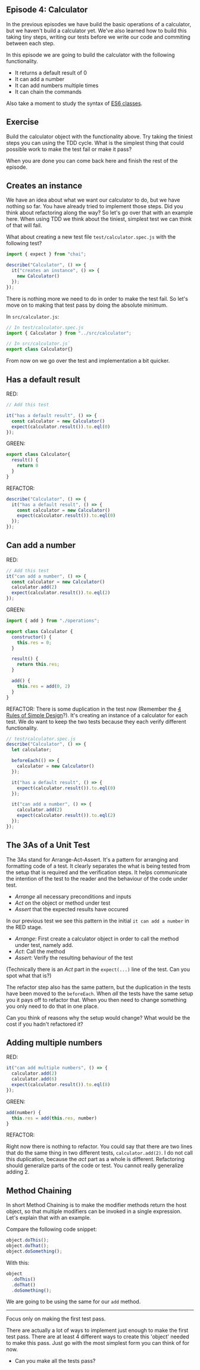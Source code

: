 ## Episode 4: Calculator
In the previous episodes we have build the basic operations of a calculator, but we haven't build a
calculator yet. We've also learned how to build this taking tiny steps, writing our tests before we
write our code and commiting between each step.

In this episode we are going to build the calculator with the following
functionality.

- It returns a default result of 0
- It can add a number
- It can add numbers multiple times
- It can chain the commands

Also take a moment to study the syntax of [ES6 classes][es6-classes].

## Exercise
Build the calculator object with the functionality above. Try taking the tiniest steps you can
using the TDD cycle. What is the simplest thing that could possible work to make the test fail or
make it pass?

When you are done you can come back here and finish the rest of the episode.

## Creates an instance
We have an idea about what we want our calculator to do, but we have nothing so far. You have
already tried to implement those steps. Did you think about refactoring along the way?
So let's go over that with an example here. When using TDD we think about the tiniest, simplest test
we can think of that will fail.

What about creating a new test file `test/calculator.spec.js` with the following test?

```js
import { expect } from "chai";

describe("Calculator", () => {
  it("creates an instance", () => {
    new Calculator()
  });
});
```

There is nothing more we need to do in order to make the test fail. So let's move on to making that
test pass by doing the absolute minimum.

In `src/calculator.js`:

```js
// In test/calculator.spec.js
import { Calculator } from "../src/calculator";

// In src/calculator.js`
export class Calculator{}
```

From now on we go over the test and implementation a bit quicker.

## Has a default result

RED:

```js
// Add this test

it("has a default result", () => {
  const calculator = new Calculator()
  expect(calculator.result()).to.eql(0)
});
```

GREEN:

```js
export class Calculator{
  result() {
    return 0
  }
}
```

REFACTOR:
```js
describe("Calculator", () => {
  it("has a default result", () => {
    const calculator = new Calculator()
    expect(calculator.result()).to.eql(0)
  });
});
```

## Can add a number

RED:
```js
// Add this test
it("can add a number", () => {
  const calculator = new Calculator()
  calculator.add(2)
  expect(calculator.result()).to.eql(2)
});
```

GREEN:
```js
import { add } from "./operations";

export class Calculator {
  constructor() {
    this.res = 0;
  }

  result() {
    return this.res;
  }

  add() {
    this.res = add(0, 2)
  }
}
```

REFACTOR:
There is some duplication in the test now (Remember the [4 Rules of Simple Design][4rosd]?). It's creating an instance of a calculator for each test.
We do want to keep the two tests because they each verify different functionality.

```js
// test/calculator.spec.js
describe("Calculator", () => {
  let calculator;

  beforeEach(() => {
    calculator = new Calculator()
  });

  it("has a default result", () => {
    expect(calculator.result()).to.eql(0)
  });

  it("can add a number", () => {
    calculator.add(2)
    expect(calculator.result()).to.eql(2)
  });
});
```

## The 3As of a Unit Test
The 3As stand for Arrange-Act-Assert. It's a pattern for arranging and formatting code of a test.
It clearly separates the what is being tested from the setup that is required and the verification
steps. It helps communicate the intention of the test to the reader and the behaviour of the code
under test.

- *Arrange* all necessary preconditions and inputs
- *Act* on the object or method under test
- *Assert* that the expected results have occured

In our previous test we see this pattern in the initial `it can add a number` in the RED stage.

- *Arrange*: First create a calculator object in order to call the method under test, namely add.
- *Act*: Call the method
- *Assert*: Verify the resulting behaviour of the test

(Technically there is an *Act* part in the `expect(...)` line of the test. Can you spot what that is?)

The refactor step also has the same pattern, but the duplication in the tests have been moved to the
`beforeEach`. When *all* the tests have the same setup you it pays off to refactor that. When you
then need to change something you only need to do that in one place.

Can you think of reasons why the setup would change? What would be the cost if you hadn't refactored
it?

## Adding multiple numbers

RED:

```js
it("can add multiple numbers", () => {
  calculator.add(2)
  calculator.add(6)
  expect(calculator.result()).to.eql(8)
});
```

GREEN:

```js
add(number) {
  this.res = add(this.res, number)
}
```

REFACTOR:

Right now there is nothing to refactor. You could say that there are two lines that do the same
thing in two different tests, `calculator.add(2)`. I do not call this duplication, because the *act*
part as a whole is different. Refactoring should generalize parts of the code or test. You cannot
really generalize adding 2.

## Method Chaining
In short Method Chaining is to make the modifier methods return the host object,
so that multiple modifiers can be invoked in a single expression. Let's explain that with an
example.

Compare the following code snippet:
```js
object.doThis();
object.doThat();
object.doSomething();
```

With this:
```js
object
  .doThis()
  .doThat()
  .doSomething();
```

We are going to be using the same for our `add` method.

----
Focus only on making the first test pass.

There are actually a lot of ways to implement just enough to make the first test pass.
There are at least 4 different ways to create this 'object' needed to make this pass.
Just go with the most simplest form you can think of for now.

* Can you make all the tests pass?

[es6-classes]: http://es6-features.org/#ClassDefinition
[4rosd]: https://www.theguild.nl/4-rules-of-simple-design/

